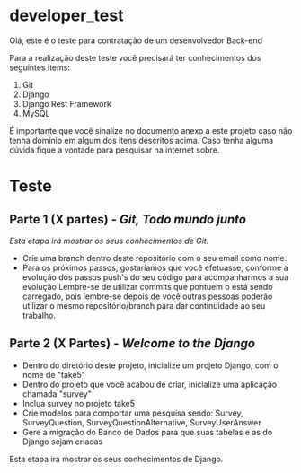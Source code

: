 # developer_test
Olá, este é o teste para contratação de um desenvolvedor Back-end

Para a realização deste teste você precisará ter conhecimentos dos seguintes items:

1. Git
2. Django
3. Django Rest Framework
4. MySQL

É importante que você sinalize no documento anexo a este projeto caso não tenha domínio em algum dos itens descritos acima.
Caso tenha alguma dúvida fique a vontade para pesquisar na internet sobre.


# Teste

## Parte 1 (X partes) - _Git, Todo mundo junto_
_Esta etapa irá mostrar os seus conhecimentos de Git._
* Crie uma branch dentro deste repositório com o seu email como nome. 
* Para os próximos passos, gostaríamos que você efetuasse, conforme a evolução dos passos push's do seu código para acompanharmos a sua evolução
Lembre-se de utilizar commits que pontuem o está sendo carregado, pois lembre-se depois de você outras pessoas poderão utilizar o mesmo repositório/branch para dar continuidade ao seu trabalho.



## Parte 2 (X Partes) - _Welcome to the Django_
* Dentro do diretório deste projeto, inicialize um projeto Django, com o nome de "take5"
* Dentro do projeto que você acabou de criar, inicialize uma aplicação chamada "survey"
* Inclua survey no projeto take5
* Crie modelos para comportar uma pesquisa sendo: Survey, SurveyQuestion, SurveyQuestionAlternative, SurveyUserAnswer
* Gere a migração do Banco de Dados para que suas tabelas e as do Django sejam criadas

Esta etapa irá mostrar os seus conhecimentos de Django.

